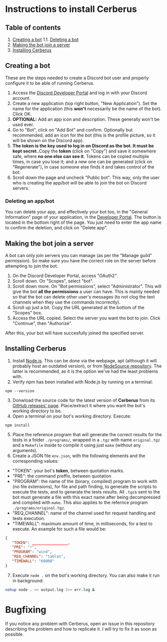 # Instructions to install Cerberus

## Table of contents
 1. [Creating a bot](#create)
   1.1. [Deleting a bot](#delete)
 2. [Making the bot join a server](#join)
 3. [Installing Cerberus](#install)

## Creating a bot <a name=create></a>

These are the steps needed to create a Discord bot user and properly configure it to be able of running Cerberus.

 1. Access the [Discord Developer Portal](https://discord.com/developers/applications) and log in with your Discord account.
 2. Create a new application (top right button, "New Application"). Set the name for the application (this **won't** necessarily be the name of the bot). Click OK. 
 3. **OPTIONAL:** Add an app icon and description. These generally won't be used ever.
 4. Go to "Bot", click on "Add Bot" and confirm. Optionally but recommended, add an icon for the bot (this is the profile picture, so it will be shown on the Discord app).
 5. **The token is the key used to log in on Discord as the bot. It must be kept secret.**.Copy the **token** (click on "Copy") and save it somewhere safe, where **no one else can see it**. Tokens can be copied multiple times, in case you lose it; and a new one can be generated (click on "Regenerate"), in case someone else finds it and takes control of the bot.
 6. Scroll down the page and uncheck "Public bot". This way, only the user who is creating the app/bot will be able to join the bot on Discord servers.

### Deleting an app/bot <a name=delete></a>

You can delete your app, and effectively your bot too, in the "General Information" page of your application, in the [Developer Portal](https://discord.com/developers/applications). The button is located in the bottom right of the page. You just need to enter the app name to confirm the deletion, and click on "Delete app".

## Making the bot join a server <a name=join></a>

A bot can only join servers you can manage (as per the "Manage guild" permission). So make sure you have the correct role on the server before attempting to join the bot.

 1. On the Discord Developer Portal, access "OAuth2".
 2. Scroll down. On "Scopes", select "bot".
 3. Scroll down more. On "Bot permissions", select "Administrator". This will give the bot **all the permissions** a user can have. This is mainly needed so that the bot can delete other user's messages (to not clog the text channels when they use the commands incorrectly).
 4. Scroll up just a bit. Copy the URL generated at the bottom of the "Scopes" box.
 5. Access the URL copied. Select the server you want the bot to join. Click "Continue", then "Authorize".

After this, your bot will have succesfully joined the specified server.

## Installing Cerberus <a name=install></a>
 1. Install [Node.js](https://nodejs.org/en/). This can be done via the webpage, apt (although it will probably host an outdated version), or from [NodeSource repository](https://github.com/nodesource/distributions#debinstall). The latter is recommended, as it is the option we've had the least problems with.
 2. Verify npm has been installed with Node.js by running on a terminal:
 ```
 npm --version
 ```
 3. Donwload the source code for the latest version of **Cerberus** from its [GitHub releases' page](https://github.com/0xb01u/Cerberus/releases). Place/extract it where you want the bot's working directory to be.
 4. Open a terminal on your bot's working directory. Execute:
 ```
 npm install
 ```
 5. Place the reference program that will generate the correct results for the tests in a folder `./programs/`, wrapped in a `.tgz` with name `original.tgz` and a `Makefile` inside to compile it using just `make` (without any arguments).
 6. Create a JSON file `env.json`, with the following elements and the corresponding values:
   * "TOKEN": your bot's **token**, between quotation marks.
   * "PRE": the command preffix, between quotation 
   * "PROGRAM": the name of the (binary, compiled) program to work with (no file extensions), for file and path finding, to generate the scripts to execute the tests, and to generate the tests results. All `.tgz`s sent to the bot must generate a file with this exact name after being decompressed and compiled with `make`. This also applies to the refernce program `./programs/original.tgz`.
   * "REQ_CHANNEL": name of the channel used for request handling and tests execution.
   * "TIMEWALL": maximum amount of time, in milliseconds, for a test to execute.
 An example for such a file would be:
 ```json
 {
 	"TOKEN": ________________,
 	"PRE": "!",
 	"PROGRAM": "wind",
 	"REQ_CHANNEL": "tablon",
 	"TIMEWALL": "60000"
 }
 ```
 7. Execute `node .` on the bot's working directory. You can also make it run in background:
 ```sh
 nohup node . >> output.log 2>> err.log &
 ```

# Bugfixing

If you notice any problem with Cerberus, open an issue in this repository describing the problem and how to replicate it. I will try to fix it as soon as possible.

